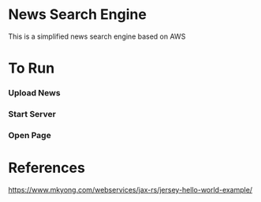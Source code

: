 News Search Engine
=============
This is a simplified news search engine based on AWS

To Run
======

### Upload News

### Start Server

### Open Page


References
==========
https://www.mkyong.com/webservices/jax-rs/jersey-hello-world-example/
